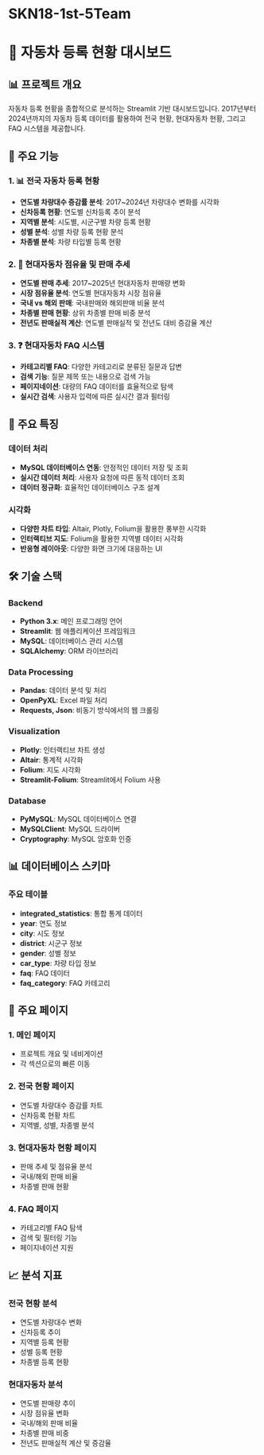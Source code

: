 # SKN18-1st-5Team

# 🚗 자동차 등록 현황 대시보드

## 📊 프로젝트 개요

자동차 등록 현황을 종합적으로 분석하는 Streamlit 기반 대시보드입니다. 2017년부터 2024년까지의 자동차 등록 데이터를 활용하여 전국 현황, 현대자동차 현황, 그리고 FAQ 시스템을 제공합니다.

## 🚀 주요 기능

### 1. 📊 전국 자동차 등록 현황
- **연도별 차량대수 증감률 분석**: 2017~2024년 차량대수 변화를 시각화
- **신차등록 현황**: 연도별 신차등록 추이 분석
- **지역별 분석**: 시도별, 시군구별 차량 등록 현황
- **성별 분석**: 성별 차량 등록 현황 분석
- **차종별 분석**: 차량 타입별 등록 현황

### 2. 🏢 현대자동차 점유율 및 판매 추세
- **연도별 판매 추세**: 2017~2025년 현대자동차 판매량 변화
- **시장 점유율 분석**: 연도별 현대자동차 시장 점유율
- **국내 vs 해외 판매**: 국내판매와 해외판매 비율 분석
- **차종별 판매 현황**: 상위 차종별 판매 비중 분석
- **전년도 판매실적 계산**: 연도별 판매실적 및 전년도 대비 증감율 계산

### 3. ❓ 현대자동차 FAQ 시스템
- **카테고리별 FAQ**: 다양한 카테고리로 분류된 질문과 답변
- **검색 기능**: 질문 제목 또는 내용으로 검색 가능
- **페이지네이션**: 대량의 FAQ 데이터를 효율적으로 탐색
- **실시간 검색**: 사용자 입력에 따른 실시간 결과 필터링

## 🎯 주요 특징

### 데이터 처리
- **MySQL 데이터베이스 연동**: 안정적인 데이터 저장 및 조회
- **실시간 데이터 처리**: 사용자 요청에 따른 동적 데이터 조회
- **데이터 정규화**: 효율적인 데이터베이스 구조 설계

### 시각화
- **다양한 차트 타입**: Altair, Plotly, Folium을 활용한 풍부한 시각화
- **인터랙티브 지도**: Folium을 활용한 지역별 데이터 시각화
- **반응형 레이아웃**: 다양한 화면 크기에 대응하는 UI

## 🛠️ 기술 스택

### Backend
- **Python 3.x**: 메인 프로그래밍 언어
- **Streamlit**: 웹 애플리케이션 프레임워크
- **MySQL**: 데이터베이스 관리 시스템
- **SQLAlchemy**: ORM 라이브러리

### Data Processing
- **Pandas**: 데이터 분석 및 처리
- **OpenPyXL**: Excel 파일 처리
- **Requests, Json**: 비동기 방식에서의 웹 크롤링

### Visualization
- **Plotly**: 인터랙티브 차트 생성
- **Altair**: 통계적 시각화
- **Folium**: 지도 시각화
- **Streamlit-Folium**: Streamlit에서 Folium 사용

### Database
- **PyMySQL**: MySQL 데이터베이스 연결
- **MySQLClient**: MySQL 드라이버
- **Cryptography**: MySQL 암호화 인증


## 📊 데이터베이스 스키마

### 주요 테이블
- **integrated_statistics**: 통합 통계 데이터
- **year**: 연도 정보
- **city**: 시도 정보
- **district**: 시군구 정보
- **gender**: 성별 정보
- **car_type**: 차량 타입 정보
- **faq**: FAQ 데이터
- **faq_category**: FAQ 카테고리

## 🎨 주요 페이지

### 1. 메인 페이지
- 프로젝트 개요 및 네비게이션
- 각 섹션으로의 빠른 이동

### 2. 전국 현황 페이지
- 연도별 차량대수 증감률 차트
- 신차등록 현황 차트
- 지역별, 성별, 차종별 분석

### 3. 현대자동차 현황 페이지
- 판매 추세 및 점유율 분석
- 국내/해외 판매 비율
- 차종별 판매 현황

### 4. FAQ 페이지
- 카테고리별 FAQ 탐색
- 검색 및 필터링 기능
- 페이지네이션 지원


## 📈 분석 지표

### 전국 현황 분석
- 연도별 차량대수 변화
- 신차등록 추이
- 지역별 등록 현황
- 성별 등록 현황
- 차종별 등록 현황

### 현대자동차 분석
- 연도별 판매량 추이
- 시장 점유율 변화
- 국내/해외 판매 비율
- 차종별 판매 비중
- 전년도 판매실적 계산 및 증감율

